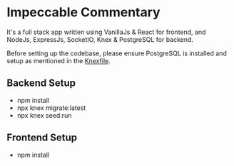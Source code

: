 # Impeccable Commentary

It's a full stack app written using VanillaJs & React for frontend, and NodeJs, ExpressJs, SocketIO, Knex & PostgreSQL for backend.

Before setting up the codebase, please ensure PostgreSQL is installed and setup as mentioned in the [Knexfile](https://github.com/rkrux/impeccable-commentary/blob/master/backend/knexfile.js).

## Backend Setup

- npm install
- npx knex migrate:latest
- npx knex seed:run

## Frontend Setup

- npm install

